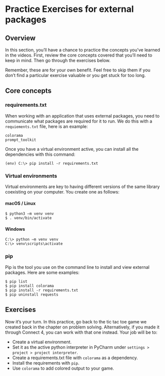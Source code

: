 Practice Exercises for external packages
========================================

Overview
--------

In this section, you’ll have a chance to practice the concepts you’ve learned in the videos. First, review the core concepts covered that you’ll need to keep in mind. Then go through the exercises below.

Remember, these are for your own benefit. Feel free to skip them if you don’t find a particular exercise valuable or you get stuck for too long.

Core concepts
-------------

### requirements.txt

When working with an application that uses external packages, you need to communicate what packages are required for it to run. We do this with a `requiements.txt` file, here is an example:

    colorama
    prompt_toolkit

Once you have a virtual environment active, you can install all the dependencies with this command:

    (env) C:\> pip install -r requirements.txt

### Virtual environments

Virtual environments are key to having different versions of the same library coexisting on your computer. You create one as follows:

#### macOS / Linux

    $ python3 –m venv venv
    $ . venv/bin/activate

#### Windows

    C:\> python –m venv venv
    C:\> venv\scripts\activate

### pip

Pip is the tool you use on the command line to install and view external packages. Here are some examples:

    $ pip list
    $ pip install colorama
    $ pip install -r requirements.txt
    $ pip uninstall requests

Exercises
---------

Now it’s your turn. In this practice, go back to the tic tac toe game we created back in the chapter on problem solving. Alternatively, if you made it through Connect 4, you can work with that one instead. Your job will be to:

-   Create a virtual environment.
-   Set it as the active python interpreter in PyCharm under `settings > project > project interpreter`.
-   Create a requirements.txt file with `colorama` as a dependency.
-   Install the requirements with `pip`.
-   Use `colorama` to add colored output to your game.

